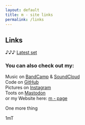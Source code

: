 ```yaml
---
layout: default
title: m - site links
permalink: /links
---
```


## Links

♪♪♪ [Latest set](https://soundcloud.com/matisme/livebabas_bd_bash_part_2of4/s-vuBhAoi6GXN?si=4b23911a6c3a4108a23bc962259b1e67&utm_source=clipboard&utm_medium=text&utm_campaign=social_sharing)

### You can also check out my:  

Music on [BandCamp](https://matisme.bandcamp.com/) & [SoundCloud](https://soundcloud.com/matisme/tracks)  
Code on [GitHub](https://github.com/matis-io)  
Pictures on [Instagram](https://www.instagram.com/matis.me/)  
Toots on <a rel="me" href="https://fosstodon.org/@matis_io">Mastodon</a>  
or my Website here: [m - page](https://matis-io.github.io/)  

One more thing

1mT

